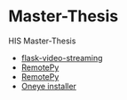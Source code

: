 # Master-Thesis
 HIS Master-Thesis
- [flask-video-streaming](https://github.com/miguelgrinberg/flask-video-streaming)
- [RemotePy](https://github.com/nikhilkumarsingh/RemotePy)
- [RemotePy](https://github.com/oneye/oneye)
- [Oneye installer](https://github.com/oneye/installer)
